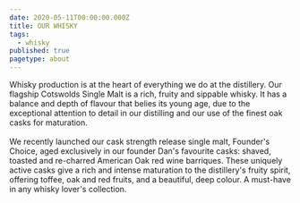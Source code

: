 ```yaml
---
date: 2020-05-11T00:00:00.000Z
title: OUR WHISKY
tags:
  - whisky
published: true
pagetype: about
---
```

Whisky production is at the heart of everything we do at the distillery. Our flagship Cotswolds Single Malt is a rich, fruity and sippable whisky. It has a balance and depth of flavour that belies its young age, due to the exceptional attention to detail in our distilling and our use of the finest oak casks for maturation. <br> <br> We recently launched our cask strength release single malt, Founder's Choice, aged exclusively in our founder Dan's favourite casks: shaved, toasted and re-charred American Oak red wine barriques. These uniquely active casks give a rich and intense maturation to the distillery's fruity spirit, offering toffee, oak and red fruits, and a beautiful, deep colour. A must-have in any whisky lover's collection.